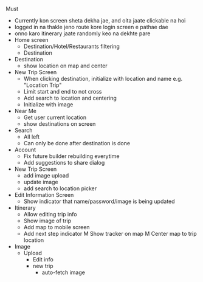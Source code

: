 Must
- Currently kon screen sheta dekha jae, and oita jaate clickable na hoi
- logged in na thakle jeno route kore login screen e pathae dae
- onno karo itinerary jaate randomly keo na dekhte pare
- Home screen
	* Destination/Hotel/Restaurants filtering
	* Destination
- Destination
  - show location on map and center
- New Trip Screen
    - When clicking destination, initialize with location and name e.g. "Location Trip"
    - Limit start and end to not cross
    - Add search to location and centering
    - Initialize with image
- Near Me
	* Get user current location
	* show destinations on screen
- Search
	* All left
	* Can only be done after destination is done
- Account
  - Fix future builder rebuilding everytime
  - Add suggestions to share dialog
- New Trip Screen
  - add image upload
  - update image
  - add search to location picker
- Edit Information Screen
  - Show indicator that name/password/image is being updated
- Itinerary
    - Allow editing trip info
    - Show image of trip
    - Add map to mobile screen
    - Add next step indicator
    M Show tracker on map
    M Center map to trip location
- Image
    - Upload
        - Edit info
        - new trip
            - auto-fetch image